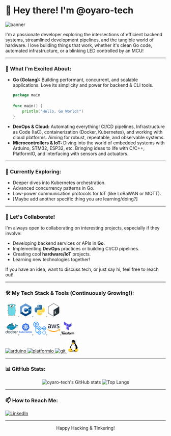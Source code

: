 # 👋 Hey there! I'm @oyaro-tech

<picture>
  <img alt="banner" src="https://raw.githubusercontent.com/oyaro-tech/oyaro-tech/main/assets/github-header.jpg">
</picture>

I'm a passionate developer exploring the intersections of efficient backend systems, streamlined development pipelines, and the tangible world of hardware. I love building things that work, whether it's clean Go code, automated infrastructure, or a blinking LED controlled by an MCU!

---

### 🚀 What I'm Excited About:

* **Go (Golang):** Building performant, concurrent, and scalable applications. Love its simplicity and power for backend & CLI tools.
    ```go
    package main

    func main() {
        println("Hello, Go World!")
    }
    ```
* **DevOps & Cloud:** Automating everything! CI/CD pipelines, Infrastructure as Code (IaC), containerization (Docker, Kubernetes), and working with cloud platforms. Aiming for robust, repeatable, and observable systems.
* **Microcontrollers & IoT:** Diving into the world of embedded systems with Arduino, STM32, ESP32, etc. Bringing ideas to life with C/C++, PlatformIO, and interfacing with sensors and actuators.

---

### 🌱 Currently Exploring:

* Deeper dives into Kubernetes orchestration.
* Advanced concurrency patterns in Go.
* Low-power communication protocols for IoT (like LoRaWAN or MQTT).
* [Maybe add another specific thing you are learning/doing?]

---

### 💞️ Let's Collaborate!

I'm always open to collaborating on interesting projects, especially if they involve:

* Developing backend services or APIs in **Go**.
* Implementing **DevOps** practices or building CI/CD pipelines.
* Creating cool **hardware/IoT** projects.
* Learning new technologies together!

If you have an idea, want to discuss tech, or just say hi, feel free to reach out!

---

### 🛠️ My Tech Stack & Tools (Continuously Growing!):

<p align="left">
  <a href="https://golang.org" target="_blank" rel="noreferrer"> <img src="https://raw.githubusercontent.com/devicons/devicon/master/icons/go/go-original.svg" alt="go" width="40" height="40"/> </a>
  <a href="https://www.cplusplus.com/" target="_blank" rel="noreferrer"> <img src="https://raw.githubusercontent.com/devicons/devicon/master/icons/cplusplus/cplusplus-original.svg" alt="cplusplus" width="40" height="40"/> </a>
  <a href="https://www.python.org" target="_blank" rel="noreferrer"> <img src="https://raw.githubusercontent.com/devicons/devicon/master/icons/python/python-original.svg" alt="python" width="40" height="40"/> </a>
  <a href="https://www.gnu.org/software/bash/" target="_blank" rel="noreferrer"> <img src="https://raw.githubusercontent.com/devicons/devicon/master/icons/bash/bash-original.svg" alt="bash" width="40" height="40"/> </a>
</p>

<p align="left">
  <a href="https://www.docker.com/" target="_blank" rel="noreferrer"> <img src="https://raw.githubusercontent.com/devicons/devicon/master/icons/docker/docker-original-wordmark.svg" alt="docker" width="40" height="40"/> </a>
  <a href="https://kubernetes.io" target="_blank" rel="noreferrer"> <img src="https://raw.githubusercontent.com/devicons/devicon/master/icons/kubernetes/kubernetes-plain-wordmark.svg" alt="kubernetes" width="40" height="40"/> </a>
  <a href="https://github.com/features/actions" target="_blank" rel="noreferrer"> <img src="https://raw.githubusercontent.com/devicons/devicon/master/icons/githubactions/githubactions-original.svg" alt="githubactions" width="40" height="40"/> </a>
  <a href="https://aws.amazon.com" target="_blank" rel="noreferrer"> <img src="https://raw.githubusercontent.com/devicons/devicon/master/icons/amazonwebservices/amazonwebservices-original-wordmark.svg" alt="aws" width="40" height="40"/> </a>
  <a href="https://www.terraform.io/" target="_blank" rel="noreferrer"> <img src="https://raw.githubusercontent.com/devicons/devicon/master/icons/terraform/terraform-original-wordmark.svg" alt="terraform" width="40" height="40"/> </a>
</p>

<p align="left">
  <a href="https://www.arduino.cc/" target="_blank" rel="noreferrer"> <img src="https://cdn.worldvectorlogo.com/logos/arduino-1.svg" alt="arduino" width="40" height="40"/> </a>
  <a href="https://platformio.org/" target="_blank" rel="noreferrer"> <img src="https://avatars.githubusercontent.com/u/12679397?s=200&v=4" alt="platformio" width="40" height="40"/> </a> <a href="https://git-scm.com/" target="_blank" rel="noreferrer"> <img src="https://www.vectorlogo.zone/logos/git-scm/git-scm-icon.svg" alt="git" width="40" height="40"/> </a>
  <a href="https://www.linux.org/" target="_blank" rel="noreferrer"> <img src="https://raw.githubusercontent.com/devicons/devicon/master/icons/linux/linux-original.svg" alt="linux" width="40" height="40"/> </a>
</p>

---

### 📊 GitHub Stats:

<p align="center">
  <img src="https://github-readme-stats.vercel.app/api?username=oyaro-tech&show_icons=true&theme=radical" alt="oyaro-tech's GitHub stats" />
  <img src="https://github-readme-stats.vercel.app/api/top-langs/?username=oyaro-tech&layout=compact&theme=radical" alt="Top Langs" />
</p>

---

### 📫 How to Reach Me:

[![LinkedIn](https://img.shields.io/badge/LinkedIn-0077B5?style=for-the-badge&logo=linkedin&logoColor=white)](https://www.linkedin.com/in/oyaro-tech)

---

<p align="center"> Happy Hacking & Tinkering! </p>
